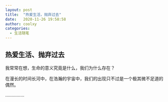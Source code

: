 ```yaml
---
layout: post
title:  "热爱生活，抛弃过去"
date:   2020-11-26 19:58:58
author: coolxy
categories: 
  - 生活随笔
---
```


## 热爱生活、抛弃过去



我常常在想，生命的意义究竟是什么，我们为什么存在？

在漫长的时间长河中，在浩瀚的宇宙中，我们的出现只不过是一个极其微不足道的偶然。

...............